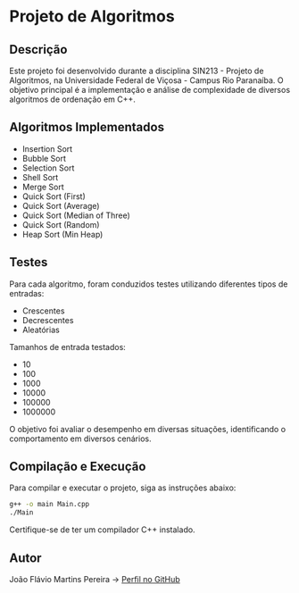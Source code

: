 # Projeto de Algoritmos

## Descrição
Este projeto foi desenvolvido durante a disciplina SIN213 - Projeto de Algoritmos, na Universidade Federal de Viçosa - Campus Rio Paranaíba. O objetivo principal é a implementação e análise de complexidade de diversos algoritmos de ordenação em C++.

## Algoritmos Implementados
- Insertion Sort
- Bubble Sort
- Selection Sort
- Shell Sort
- Merge Sort
- Quick Sort (First)
- Quick Sort (Average)
- Quick Sort (Median of Three)
- Quick Sort (Random)
- Heap Sort (Min Heap)

## Testes
Para cada algoritmo, foram conduzidos testes utilizando diferentes tipos de entradas:

- Crescentes
- Decrescentes
- Aleatórias

Tamanhos de entrada testados:

- 10
- 100
- 1000
- 10000
- 100000
- 1000000

O objetivo foi avaliar o desempenho em diversas situações, identificando o comportamento em diversos cenários.

## Compilação e Execução
Para compilar e executar o projeto, siga as instruções abaixo:

```bash
g++ -o main Main.cpp
./Main
```

Certifique-se de ter um compilador C++ instalado.

## Autor
João Flávio Martins Pereira -> [Perfil no GitHub](https://github.com/JoaoFlaviomp)
